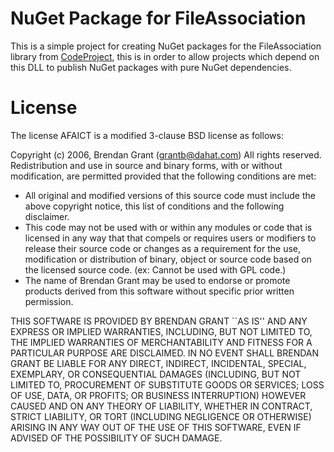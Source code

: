 # NuGet Package for FileAssociation

This is a simple project for creating NuGet packages for the FileAssociation library from [CodeProject][1], this is in order to allow projects which depend on this DLL to publish NuGet packages with pure NuGet dependencies.

[1]: http://www.codeproject.com/Articles/17023/System-File-Association

# License

The license AFAICT is a modified 3-clause BSD license as follows:


Copyright (c) 2006, Brendan Grant (grantb@dahat.com)
All rights reserved.
Redistribution and use in source and binary forms, with or without
modification, are permitted provided that the following conditions are met:

 * All original and modified versions of this source code must include the
   above copyright notice, this list of conditions and the following
   disclaimer.
 * This code may not be used with or within any modules or code that is 
   licensed in any way that that compels or requires users or modifiers
   to release their source code or changes as a requirement for
   the use, modification or distribution of binary, object or source code
   based on the licensed source code. (ex: Cannot be used with GPL code.)
 * The name of Brendan Grant may be used to endorse or promote products
   derived from this software without specific prior written permission.

THIS SOFTWARE IS PROVIDED BY BRENDAN GRANT ``AS IS'' AND ANY EXPRESS OR
IMPLIED WARRANTIES, INCLUDING, BUT NOT LIMITED TO, THE IMPLIED WARRANTIES
OF MERCHANTABILITY AND FITNESS FOR A PARTICULAR PURPOSE ARE DISCLAIMED. IN NO
EVENT SHALL BRENDAN GRANT BE LIABLE FOR ANY DIRECT, INDIRECT, INCIDENTAL, 
SPECIAL, EXEMPLARY, OR CONSEQUENTIAL DAMAGES (INCLUDING, BUT NOT LIMITED TO,
PROCUREMENT OF SUBSTITUTE GOODS OR SERVICES; LOSS OF USE, DATA, OR PROFITS; 
OR BUSINESS INTERRUPTION) HOWEVER CAUSED AND ON ANY THEORY OF LIABILITY,
WHETHER IN CONTRACT, STRICT LIABILITY, OR TORT (INCLUDING NEGLIGENCE OR
OTHERWISE) ARISING IN ANY WAY OUT OF THE USE OF THIS SOFTWARE, EVEN IF
ADVISED OF THE POSSIBILITY OF SUCH DAMAGE.